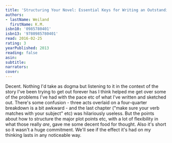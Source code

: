 ```yaml
---
title: 'Structuring Your Novel: Essential Keys for Writing an Outstanding Story'
authors:
- lastName: Weiland
  firstName: K.M.
isbn10: '0985780401'
isbn13: '9780985780401'
read: 2016-02-25
rating: 3
yearPublished: 2013
reading: false
asin:
subtitle:
narrators:
cover:
---
```

Decent. Nothing I'd take as dogma but listening to it in the context of the story I've been trying to get out forever has I think helped me get over some of the problems I've had with the pace etc of what I've written and sketched out. There's some confusion - three acts overlaid on a four-quarter breakdown is a bit awkward - and the last chapter ("make sure your verb matches with your subject" etc) was hilariously useless. But the points about how to structure the major plot points etc, with a lot of flexibility in what those really _are_, gave me some decent food for thought. Also it's short so it wasn't a huge commitment. We'll see if the effect it's had on my thinking lasts in any noticeable way.